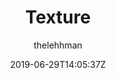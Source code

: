 ---
title: "Texture"
github: https://github.com/thelehhman/texture
demo: https://thelehhman.com/texture/
author: thelehhman
draft: true
ssg:
  - Jekyll
cms:
  - No Cms
date: 2019-06-29T14:05:37Z
github_branch: master
---